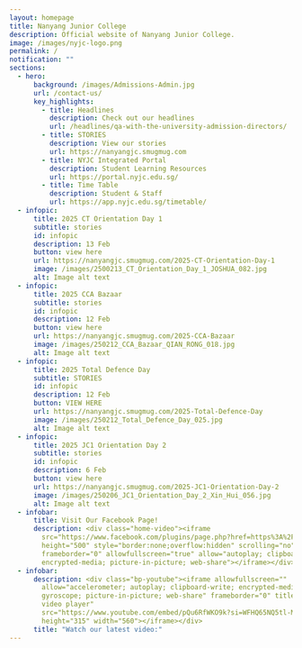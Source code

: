 ```yaml
---
layout: homepage
title: Nanyang Junior College
description: Official website of Nanyang Junior College.
image: /images/nyjc-logo.png
permalink: /
notification: ""
sections:
  - hero:
      background: /images/Admissions-Admin.jpg
      url: /contact-us/
      key_highlights:
        - title: Headlines
          description: Check out our headlines
          url: /headlines/qa-with-the-university-admission-directors/
        - title: STORIES
          description: View our stories
          url: https://nanyangjc.smugmug.com
        - title: NYJC Integrated Portal
          description: Student Learning Resources
          url: https://portal.nyjc.edu.sg/
        - title: Time Table
          description: Student & Staff
          url: https://app.nyjc.edu.sg/timetable/
  - infopic:
      title: 2025 CT Orientation Day 1
      subtitle: stories
      id: infopic
      description: 13 Feb
      button: view here
      url: https://nanyangjc.smugmug.com/2025-CT-Orientation-Day-1
      image: /images/2500213_CT_Orientation_Day_1_JOSHUA_082.jpg
      alt: Image alt text
  - infopic:
      title: 2025 CCA Bazaar
      subtitle: stories
      id: infopic
      description: 12 Feb
      button: view here
      url: https://nanyangjc.smugmug.com/2025-CCA-Bazaar
      image: /images/250212_CCA_Bazaar_QIAN_RONG_018.jpg
      alt: Image alt text
  - infopic:
      title: 2025 Total Defence Day
      subtitle: STORIES
      id: infopic
      description: 12 Feb
      button: VIEW HERE
      url: https://nanyangjc.smugmug.com/2025-Total-Defence-Day
      image: /images/250212_Total_Defence_Day_025.jpg
      alt: Image alt text
  - infopic:
      title: 2025 JC1 Orientation Day 2
      subtitle: stories
      id: infopic
      description: 6 Feb
      button: view here
      url: https://nanyangjc.smugmug.com/2025-JC1-Orientation-Day-2
      image: /images/250206_JC1_Orientation_Day_2_Xin_Hui_056.jpg
      alt: Image alt text
  - infobar:
      title: Visit Our Facebook Page!
      description: <div class="home-video"><iframe
        src="https://www.facebook.com/plugins/page.php?href=https%3A%2F%2Fwww.facebook.com%2FNanyangjc%2F&tabs=timeline&width=340&height=500&small_header=false&adapt_container_width=true&hide_cover=false&show_facepile=true&appId"
        height="500" style="border:none;overflow:hidden" scrolling="no"
        frameborder="0" allowfullscreen="true" allow="autoplay; clipboard-write;
        encrypted-media; picture-in-picture; web-share"></iframe></div>
  - infobar:
      description: <div class="bp-youtube"><iframe allowfullscreen=""
        allow="accelerometer; autoplay; clipboard-write; encrypted-media;
        gyroscope; picture-in-picture; web-share" frameborder="0" title="YouTube
        video player"
        src="https://www.youtube.com/embed/pQu6RfWKO9k?si=WFHQ65NQ5tl-M84f"
        height="315" width="560"></iframe></div>
      title: "Watch our latest video:"
---
```

